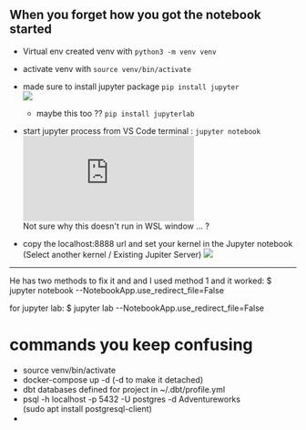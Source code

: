 ## When you forget how you got the notebook started

- Virtual env created venv with `python3 -m venv venv`
- activate venv with `source venv/bin/activate`
- made sure to install jupyter package `pip install jupyter`  
  ![](https://pypi.org/project/jupyter/)

  - maybe this too ?? `pip install jupyterlab`

- start jupyter process from VS Code terminal : `jupyter notebook`  
  ![](https://docs.jupyter.org/en/latest/running.html)  
  Not sure why this doesn't run in WSL window ... ?

- copy the localhost:8888 url and set your kernel in the Jupyter notebook  
  (Select another kernel / Existing Jupiter Server)
  ![](https://code.visualstudio.com/docs/datascience/jupyter-notebooks)

---

He has two methods to fix it and and I used method 1 and it worked:
$ jupyter notebook --NotebookApp.use_redirect_file=False

for jupyter lab:
$ jupyter lab --NotebookApp.use_redirect_file=False

# commands you keep confusing

- source venv/bin/activate
- docker-compose up -d (-d to make it detached)
- dbt databases defined for project in ~/.dbt/profile.yml
- psql -h localhost -p 5432 -U postgres -d Adventureworks  
      (sudo apt install postgresql-client)
- 

